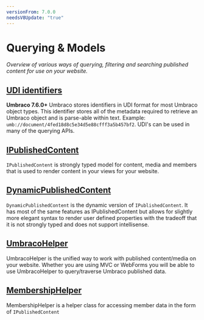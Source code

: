 ```yaml
---
versionFrom: 7.0.0
needsV8Update: "true"
---
```


# Querying & Models

_Overview of various ways of querying, filtering and searching published content for use on your website._

## [UDI identifiers](Udi.md)
**Umbraco 7.6.0+** Umbraco stores identifiers in UDI format for most Umbraco object types. This identifier stores all of the metadata required to retrieve an Umbraco object and is parse-able within text. Example: `umb://document/4fed18d8c5e34d5e88cfff3a5b457bf2`. UDI's can be used in many of the querying APIs.

## [IPublishedContent](IPublishedContent/index.md)

`IPublishedContent` is strongly typed model for content, media and members that is used to render content in your views for your website.

## [DynamicPublishedContent](DynamicPublishedContent/index.md)

`DynamicPublishedContent` is the dynamic version of `IPublishedContent`. It has most of the same features as IPublishedContent but allows
for slightly more elegant syntax to render user defined properties with the tradeoff that it is not strongly typed and does not support intellisense.

## [UmbracoHelper](UmbracoHelper/index.md)

UmbracoHelper is the unified way to work with published content/media on your website.
Whether you are using MVC or WebForms you will be able to use UmbracoHelper to query/traverse Umbraco published data.

## [MembershipHelper](MemberShipHelper/index.md)

MembershipHelper is a helper class for accessing member data in the form of `IPublishedContent`
